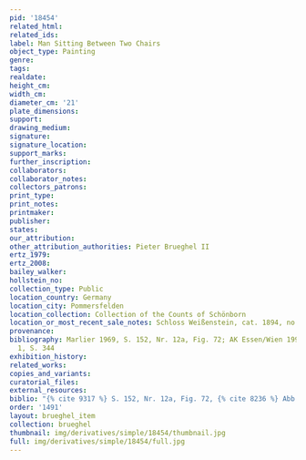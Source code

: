 ```yaml
---
pid: '18454'
related_html: 
related_ids: 
label: Man Sitting Between Two Chairs
object_type: Painting
genre: 
tags: 
realdate: 
height_cm: 
width_cm: 
diameter_cm: '21'
plate_dimensions: 
support: 
drawing_medium: 
signature: 
signature_location: 
support_marks: 
further_inscription: 
collaborators: 
collaborator_notes: 
collectors_patrons: 
print_type: 
print_notes: 
printmaker: 
publisher: 
states: 
our_attribution: 
other_attribution_authorities: Pieter Brueghel II
ertz_1979: 
ertz_2008: 
bailey_walker: 
hollstein_no: 
collection_type: Public
location_country: Germany
location_city: Pommersfelden
location_collection: Collection of the Counts of Schönborn
location_or_most_recent_sale_notes: Schloss Weißenstein, cat. 1894, no. 72f
provenance: 
bibliography: Marlier 1969, S. 152, Nr. 12a, Fig. 72; AK Essen/Wien 1997/98, Abb.
  1, S. 344
exhibition_history: 
related_works: 
copies_and_variants: 
curatorial_files: 
external_resources: 
biblio: "{% cite 9317 %} S. 152, Nr. 12a, Fig. 72, {% cite 8236 %} Abb. 1, S. 344"
order: '1491'
layout: brueghel_item
collection: brueghel
thumbnail: img/derivatives/simple/18454/thumbnail.jpg
full: img/derivatives/simple/18454/full.jpg
---
```

